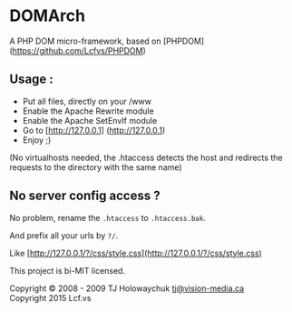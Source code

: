DOMArch
=======

A PHP DOM micro-framework, based on [PHPDOM] (https://github.com/Lcfvs/PHPDOM)<br />


Usage :
-------

- Put all files, directly on your /www
- Enable the Apache Rewrite module
- Enable the Apache SetEnvIf module
- Go to [http://127.0.0.1] (http://127.0.0.1)
- Enjoy ;)

(No virtualhosts needed, the .htaccess detects the host and redirects the requests to the directory with the same name)


No server config access ?
-------------------------

No problem, rename the `.htaccess` to `.htaccess.bak`.

And prefix all your urls by `?/`.

Like [http://127.0.0.1/?/css/style.css](http://127.0.0.1/?/css/style.css)


This project is bi-MIT licensed.

Copyright © 2008 - 2009 TJ Holowaychuk <tj@vision-media.ca><br />
Copyright 2015 Lcf.vs